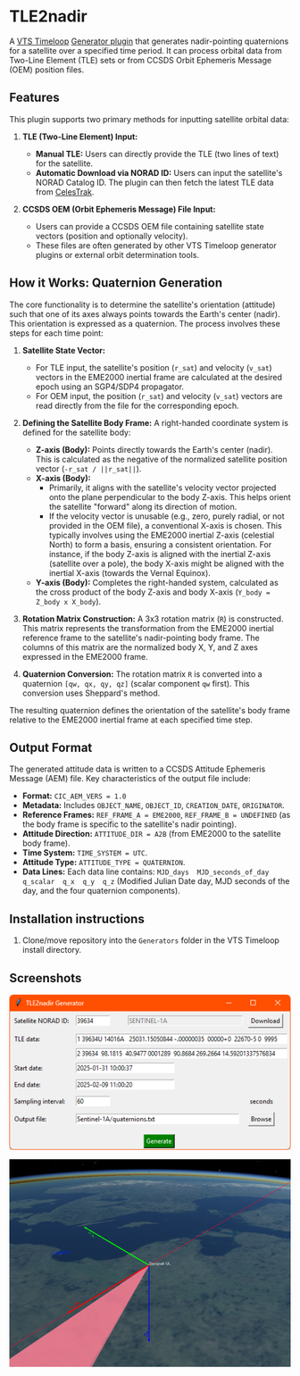# TLE2nadir

A [VTS Timeloop](https://timeloop.fr/vts/) [Generator plugin](https://timeloop.fr/static/doc/manual/pages/Data_generators_in_VTS/index.html) that generates nadir-pointing quaternions for a satellite over a specified time period. It can process orbital data from Two-Line Element (TLE) sets or from CCSDS Orbit Ephemeris Message (OEM) position files.

## Features

This plugin supports two primary methods for inputting satellite orbital data:

1.  **TLE (Two-Line Element) Input:**
    *   **Manual TLE:** Users can directly provide the TLE (two lines of text) for the satellite.
    *   **Automatic Download via NORAD ID:** Users can input the satellite's NORAD Catalog ID. The plugin can then fetch the latest TLE data from [CelesTrak](https://celestrak.org/).

2.  **CCSDS OEM (Orbit Ephemeris Message) File Input:**
    *   Users can provide a CCSDS OEM file containing satellite state vectors (position and optionally velocity).
    *   These files are often generated by other VTS Timeloop generator plugins or external orbit determination tools.

## How it Works: Quaternion Generation

The core functionality is to determine the satellite's orientation (attitude) such that one of its axes always points towards the Earth's center (nadir). This orientation is expressed as a quaternion. The process involves these steps for each time point:

1.  **Satellite State Vector:**
    *   For TLE input, the satellite's position (`r_sat`) and velocity (`v_sat`) vectors in the EME2000 inertial frame are calculated at the desired epoch using an SGP4/SDP4 propagator.
    *   For OEM input, the position (`r_sat`) and velocity (`v_sat`) vectors are read directly from the file for the corresponding epoch.

2.  **Defining the Satellite Body Frame:**
    A right-handed coordinate system is defined for the satellite body:
    *   **Z-axis (Body):** Points directly towards the Earth's center (nadir). This is calculated as the negative of the normalized satellite position vector (`-r_sat / ||r_sat||`).
    *   **X-axis (Body):**
        *   Primarily, it aligns with the satellite's velocity vector projected onto the plane perpendicular to the body Z-axis. This helps orient the satellite "forward" along its direction of motion.
        *   If the velocity vector is unusable (e.g., zero, purely radial, or not provided in the OEM file), a conventional X-axis is chosen. This typically involves using the EME2000 inertial Z-axis (celestial North) to form a basis, ensuring a consistent orientation. For instance, if the body Z-axis is aligned with the inertial Z-axis (satellite over a pole), the body X-axis might be aligned with the inertial X-axis (towards the Vernal Equinox).
    *   **Y-axis (Body):** Completes the right-handed system, calculated as the cross product of the body Z-axis and body X-axis (`Y_body = Z_body x X_body`).

3.  **Rotation Matrix Construction:**
    A 3x3 rotation matrix (`R`) is constructed. This matrix represents the transformation from the EME2000 inertial reference frame to the satellite's nadir-pointing body frame. The columns of this matrix are the normalized body X, Y, and Z axes expressed in the EME2000 frame.

4.  **Quaternion Conversion:**
    The rotation matrix `R` is converted into a quaternion `[qw, qx, qy, qz]` (scalar component `qw` first). This conversion uses Sheppard's method.

The resulting quaternion defines the orientation of the satellite's body frame relative to the EME2000 inertial frame at each specified time step.

## Output Format

The generated attitude data is written to a CCSDS Attitude Ephemeris Message (AEM) file. Key characteristics of the output file include:
*   **Format:** `CIC_AEM_VERS = 1.0`
*   **Metadata:** Includes `OBJECT_NAME`, `OBJECT_ID`, `CREATION_DATE`, `ORIGINATOR`.
*   **Reference Frames:** `REF_FRAME_A = EME2000`, `REF_FRAME_B = UNDEFINED` (as the body frame is specific to the satellite's nadir pointing).
*   **Attitude Direction:** `ATTITUDE_DIR = A2B` (from EME2000 to the satellite body frame).
*   **Time System:** `TIME_SYSTEM = UTC`.
*   **Attitude Type:** `ATTITUDE_TYPE = QUATERNION`.
*   **Data Lines:** Each data line contains:
    `MJD_days  MJD_seconds_of_day  q_scalar  q_x  q_y  q_z`
    (Modified Julian Date day, MJD seconds of the day, and the four quaternion components).

## Installation instructions

1. Clone/move repository into the `Generators` folder in the VTS Timeloop install directory.

## Screenshots

![GUI screenshot](./doc/img/gui.png)

![Visualisation](./doc/img/vectors.png)
